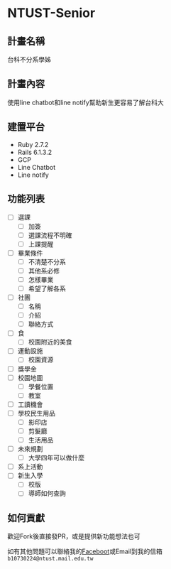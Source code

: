 # NTUST-Senior
## 計畫名稱
台科不分系學姊
## 計畫內容
使用line chatbot和line notify幫助新生更容易了解台科大
## 建置平台
- Ruby 2.7.2
- Rails 6.1.3.2
- GCP
- Line Chatbot
- Line notify
## 功能列表
- [ ] 選課
    - [ ] 加簽
    - [ ] 選課流程不明確
    - [ ] 上課提醒
- [ ] 畢業條件
    - [ ] 不清楚不分系
    - [ ] 其他系必修
    - [ ] 怎樣畢業
    - [ ] 希望了解各系
- [ ] 社團
    - [ ] 名稱
    - [ ] 介紹
    - [ ] 聯絡方式
- [ ] 食
    - [ ] 校園附近的美食
- [ ] 運動設施
    - [ ] 校園資源
- [ ] 獎學金
- [ ] 校園地圖
    - [ ] 學餐位置
    - [ ] 教室
- [ ] 工讀機會
- [ ] 學校民生用品
    - [ ] 影印店
    - [ ] 剪髮廳
    - [ ] 生活用品
- [ ] 未來規劃
    - [ ] 大學四年可以做什麼
- [ ] 系上活動
- [ ] 新生入學
    - [ ] 校版
    - [ ] 導師如何查詢
## 如何貢獻
歡迎Fork後直接發PR，或是提供新功能想法也可

如有其他問題可以聯絡我的[Faceboot](https://www.facebook.com/profile.php?id=100006651004776)或Email到我的信箱`b10730224@ntust.mail.edu.tw`
  
  
